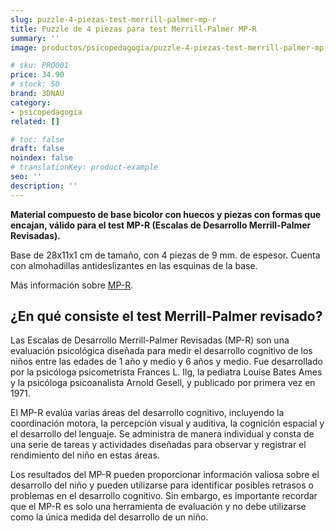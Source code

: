 ```yaml
---
slug: puzzle-4-piezas-test-merrill-palmer-mp-r
title: Puzzle de 4 piezas para test Merrill-Palmer MP-R
summary: ''
image: productos/psicopedagogia/puzzle-4-piezas-test-merrill-palmer-mp-r.jpg

# sku: PRO001
price: 34.90
# stock: 50
brand: 3DNAU
category:
- psicopedagogia
related: []

# toc: false
draft: false
noindex: false
# translationKey: product-example
seo: ''
description: ''
---
```

**Material compuesto de base bicolor con huecos y piezas con formas que encajan, válido para el test MP-R (Escalas de Desarrollo Merrill-Palmer Revisadas).**

Base de 28x11x1 cm de tamaño, con 4 piezas de 9 mm. de espesor. Cuenta con almohadillas antideslizantes en las esquinas de la base.

Más información sobre [MP-R](https://web.teaediciones.com/MP-R--ESCALAS-DE-DESARROLLO-MERRILL-PALMER-REVISADAS.aspx).

## ¿En qué consiste el test Merrill-Palmer revisado?

Las Escalas de Desarrollo Merrill-Palmer Revisadas (MP-R) son una evaluación psicológica diseñada para medir el desarrollo cognitivo de los niños entre las edades de 1 año y medio y 6 años y medio. Fue desarrollado por la psicóloga psicometrista Frances L. Ilg, la pediatra Louise Bates Ames y la psicóloga psicoanalista Arnold Gesell, y publicado por primera vez en 1971.

El MP-R evalúa varias áreas del desarrollo cognitivo, incluyendo la coordinación motora, la percepción visual y auditiva, la cognición espacial y el desarrollo del lenguaje. Se administra de manera individual y consta de una serie de tareas y actividades diseñadas para observar y registrar el rendimiento del niño en estas áreas.

Los resultados del MP-R pueden proporcionar información valiosa sobre el desarrollo del niño y pueden utilizarse para identificar posibles retrasos o problemas en el desarrollo cognitivo. Sin embargo, es importante recordar que el MP-R es solo una herramienta de evaluación y no debe utilizarse como la única medida del desarrollo de un niño.
